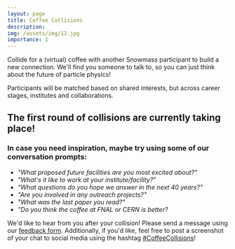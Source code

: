 ```yaml
---
layout: page
title: Coffee Collisions
description: 
img: /assets/img/12.jpg
importance: 1
---
```


<p>Collide for a (virtual) coffee with another Snowmass participant to build a new connection. We'll find you someone to talk to, so you can just think about the future of particle physics!</p>

<p>Participants will be matched based on shared interests, but across career stages, institutes and collaborations.</p>

<p><h2>The first round of collisions are currently taking place!</h2></p>

<p><h3>In case you need inspiration, maybe try using some of our conversation prompts:</h3></p>

<p>
	<ul>
		<li><i>"What proposed future facilities are you most excited about?"</i></li>
		<li><i>"What's it like to work at your institute/facility?"</i></li>
		<li><i>"What questions do you hope we answer in the next 40 years?"</i></li>
		<li><i>"Are you involved in any outreach projects?"</i></li>
		<li><i>"What was the last paper you read?"</i></li>
		<li><i>"Do you think the coffee at FNAL or CERN is better?</i></li>
	</ul>
</p>

<p>We'd like to hear from you after your collision! Please send a message using our <a href="https://docs.google.com/forms/d/e/1FAIpQLSfByzlBcbpX_Aq_BD2Wz0hkKw9ix6hu7wxVgFDNsLw-1VwFzw/viewform?usp=sf_link">feedback form</a>. Additionally, if you'd like, feel free to post a screenshot of your chat to social media using the hashtag <a href="https://twitter.com/search?q=%23coffeecollisions">#CoffeeCollisions</a>!</p>
